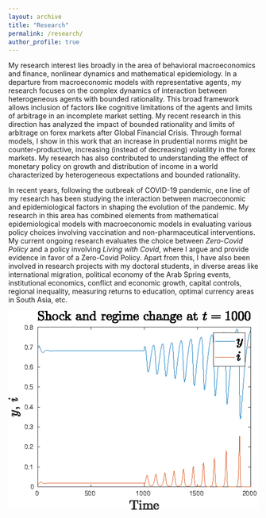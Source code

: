```yaml
---
layout: archive
title: "Research"
permalink: /research/
author_profile: true
---
```


My research interest lies broadly in the area of behavioral macroeconomics and finance, nonlinear dynamics and mathematical epidemiology. In a departure from macroeconomic models with representative agents, my research focuses on the complex dynamics of interaction between heterogeneous agents with bounded rationality. This broad framework allows inclusion of factors like cognitive limitations of the agents
and limits of arbitrage in an incomplete market setting. My recent research in this direction has analyzed the impact of bounded rationality and limits of arbitrage on forex markets after Global Financial Crisis. Through formal models, I show in this work that an increase in prudential norms might be counter-productive, increasing (instead of decreasing) volatility in the forex markets. My research has also contributed to understanding the effect of monetary policy on growth and distribution of income in a world characterized by heterogeneous expectations and bounded rationality.

In recent years, following the outbreak of COVID-19 pandemic, one line of my research has been studying the interaction between macroeconomic and epidemiological factors in shaping the evolution of the pandemic. My research in this area has combined elements from mathematical epidemiological models with macroeconomic models in evaluating various policy choices involving vaccination and non-pharmaceutical interventions. My current ongoing research evaluates the choice between _Zero-Covid Policy_ and a policy 
involving _Living with Covid_, where I argue and provide evidence in favor of a Zero-Covid Policy. Apart from this, I have also been involved in research projects with my doctoral students, in diverse areas like international migration, political economy of the Arab Spring events, institutional economics, conflict and economic growth, capital controls, regional inequality, measuring returns to education, optimal currency areas in South Asia, etc. 

![image info](./images/idmshift.png)